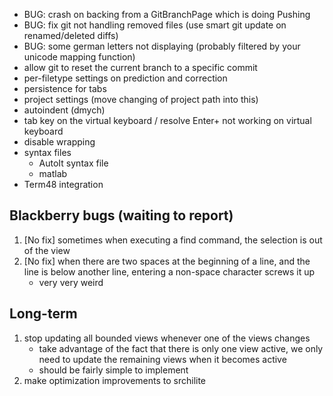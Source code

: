 * BUG: crash on backing from a GitBranchPage which is doing Pushing
* BUG: fix git not handling removed files (use smart git update on renamed/deleted diffs)
* BUG: some german letters not displaying (probably filtered by your unicode mapping function)
* allow git to reset the current branch to a specific commit
* per-filetype settings on prediction and correction
* persistence for tabs
* project settings (move changing of project path into this)
* autoindent (dmych)
* tab key on the virtual keyboard / resolve Enter+ not working on virtual keyboard
* disable wrapping
* syntax files
    * AutoIt syntax file
    * matlab
* Term48 integration






## Blackberry bugs (waiting to report)

1. [No fix] sometimes when executing a find command, the selection is out of the view
2. [No fix] when there are two spaces at the beginning of a line, and the line is below another line, entering a non-space character screws it up
    * very very weird

## Long-term

1. stop updating all bounded views whenever one of the views changes
    - take advantage of the fact that there is only one view active, we only need to update the remaining views when it becomes active
    - should be fairly simple to implement
2. make optimization improvements to srchilite
